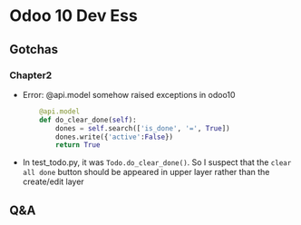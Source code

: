 # Odoo 10 Dev Ess #

## Gotchas ##

### Chapter2 ###

- Error: @api.model somehow raised exceptions in odoo10

  ``` python
      @api.model
      def do_clear_done(self):
          dones = self.search(['is_done', '=', True])
          dones.write({'active':False})
          return True
  ```

- In test_todo.py, it was `Todo.do_clear_done()`. So I suspect
  that the `clear all done` button should be appeared in upper
  layer rather than the create/edit layer

## Q&A ##










